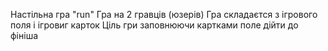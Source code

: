 ﻿Настільна гра "run"
Гра на 2 гравців (юзерів)
Гра складаєтся з ігрового поля і ігровиг карток
Ціль гри заповнюючи картками поле дійти до фініша
